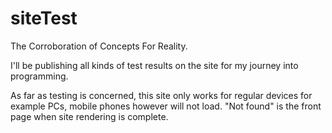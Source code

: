 # siteTest
The Corroboration of Concepts For Reality.


I'll be publishing all kinds of test results on the site for my journey into programming. 

As far as testing is concerned, this site only works for regular devices for example PCs, mobile phones however will not load. "Not found" is the front page when site rendering is complete. 


